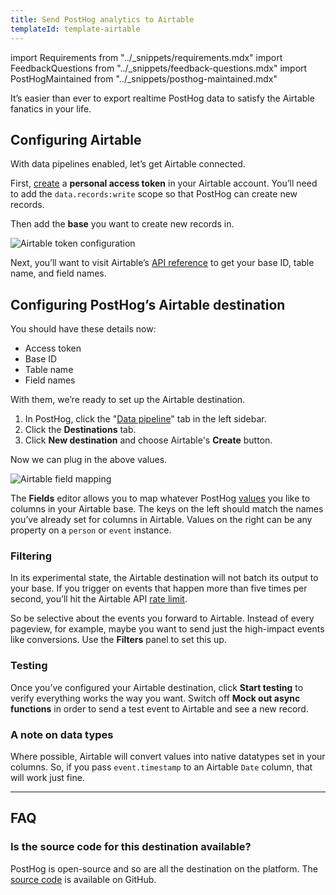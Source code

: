 ```yaml
---
title: Send PostHog analytics to Airtable
templateId: template-airtable
---
```


import Requirements from "../_snippets/requirements.mdx"
import FeedbackQuestions from "../_snippets/feedback-questions.mdx"
import PostHogMaintained from "../_snippets/posthog-maintained.mdx"

It’s easier than ever to export realtime PostHog data to satisfy the Airtable fanatics in your life.

<Requirements />

## Configuring Airtable

With data pipelines enabled, let’s get Airtable connected.

First, [create](https://airtable.com/create/tokens/new) a **personal access token** in your Airtable account. You’ll need to add the `data.records:write` scope so that PostHog can create new records.

Then add the **base** you want to create new records in.

![Airtable token configuration](https://res.cloudinary.com/dmukukwp6/image/upload/airtable_pat_7ce7c538e6.png)

Next, you’ll want to visit Airtable’s [API reference](https://airtable.com/developers/web/api/introduction) to get your base ID, table name, and field names.

## Configuring PostHog’s Airtable destination

You should have these details now:

- Access token
- Base ID
- Table name
- Field names

With them, we’re ready to set up the Airtable destination.

1. In PostHog, click the "[Data pipeline](https://us.posthog.com/pipeline/overview)" tab in the left sidebar.
2. Click the **Destinations** tab.
3. Click **New destination** and choose Airtable's **Create** button.

Now we can plug in the above values.

![Airtable field mapping](https://res.cloudinary.com/dmukukwp6/image/upload/airtable_fields_597f303a7a.png)

The **Fields** editor allows you to map whatever PostHog [values](/docs/cdp/destinations#input-formatting) you like to columns in your Airtable base. The keys on the left should match the names you’ve already set for columns in Airtable. Values on the right can be any property on a `person` or `event` instance.

<HideOnCDPIndex>

### Filtering

In its experimental state, the Airtable destination will not batch its output to your base. If you trigger on events that happen more than five times per second, you’ll hit the Airtable API [rate limit](https://airtable.com/developers/web/api/rate-limits).

So be selective about the events you forward to Airtable. Instead of every pageview, for example, maybe you want to send just the high-impact events like conversions. Use the **Filters** panel to set this up.

### Testing

Once you’ve configured your Airtable destination, click **Start testing** to verify everything works the way you want. Switch off **Mock out async functions** in order to send a test event to Airtable and see a new record.

### A note on data types

Where possible, Airtable will convert values into native datatypes set in your columns. So, if you pass `event.timestamp` to an Airtable `Date` column, that will work just fine.

***

<TemplateParameters />

## FAQ

### Is the source code for this destination available?

PostHog is open-source and so are all the destination on the platform. The [source code](https://github.com/PostHog/posthog/blob/master/posthog/cdp/templates/webhook/template_airtable.py) is available on GitHub.

<PostHogMaintained />

<FeedbackQuestions />

</HideOnCDPIndex>